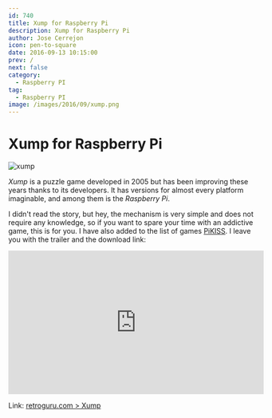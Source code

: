 ```yaml
---
id: 740
title: Xump for Raspberry Pi
description: Xump for Raspberry Pi
author: Jose Cerrejon
icon: pen-to-square
date: 2016-09-13 10:15:00
prev: /
next: false
category:
  - Raspberry PI
tag:
  - Raspberry PI
image: /images/2016/09/xump.png
---
```


# Xump for Raspberry Pi

![xump](/images/2016/09/xump.png)

*Xump* is a puzzle game developed in 2005 but has been improving these years thanks to its developers. It has versions for almost every platform imaginable, and among them is the *Raspberry Pi*.

I didn't read the story, but hey, the mechanism is very simple and does not require any knowledge, so if you want to spare your time with an addictive game, this is for you. I have also added to the list of games [PiKISS](https://github.com/jmcerrejon/PiKISS). I leave you with the trailer and the download link:

<iframe width="512" height="288" src="https://www.youtube.com/embed/eUvhiDI1wfQ?rel=0&amp;showinfo=0" frameborder="0" allowfullscreen></iframe>

Link: [retroguru.com > Xump](http://www.retroguru.com/xump/)
